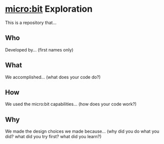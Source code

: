 # [micro:bit](https://microbit.org/get-started/user-guide/python/) Exploration

This is a repository that...

## Who

Developed by... (first names only)

## What

We accomplished... (what does your code do?)

## How

We used the micro:bit capabilities... (how does your code work?)

## Why

We made the design choices we made because... (why did you do what you did? what did you try first? what did you learn?)

